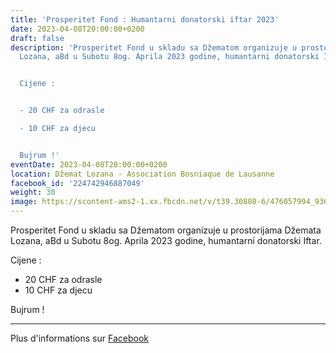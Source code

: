 ```yaml
---
title: 'Prosperitet Fond : Humantarni donatorski iftar 2023'
date: 2023-04-08T20:00:00+0200
draft: false
description: 'Prosperitet Fond u skladu sa Džematom organizuje u prostorijama Džemata
  Lozana, aBd u Subotu 8og. Aprila 2023 godine, humantarni donatorski Iftar.


  Cijene :


  - 20 CHF za odrasle

  - 10 CHF za djecu


  Bujrum !'
eventDate: 2023-04-08T20:00:00+0200
location: Džemat Lozana - Association Bosniaque de Lausanne
facebook_id: '224742946887049'
weight: 30
image: https://scontent-ams2-1.xx.fbcdn.net/v/t39.30808-6/476057994_936635281930405_1135964331823661885_n.jpg?_nc_cat=106&ccb=1-7&_nc_sid=9e60e4&_nc_ohc=PzgE-AQdYE8Q7kNvwHvu8-H&_nc_oc=AdmkX_QXOKRRVNhVx1KMRkne_1IrHbht1fHO9OP--pRP7UhHjvukQgDNG3-g1FBG33g&_nc_zt=23&_nc_ht=scontent-ams2-1.xx&edm=ABTKTjYEAAAA&_nc_gid=u-4ehOMshoq4l5QogE_vzQ&oh=00_AfZgZe5_STA6Q1IQgJql38SyPr4TMuM2DOjVHgONVRPCgQ&oe=68C02BFD
---
```


Prosperitet Fond u skladu sa Džematom organizuje u prostorijama Džemata Lozana, aBd u Subotu 8og. Aprila 2023 godine, humantarni donatorski Iftar.

Cijene :

- 20 CHF za odrasle
- 10 CHF za djecu

Bujrum !

---

Plus d'informations sur [Facebook](https://facebook.com/events/224742946887049)